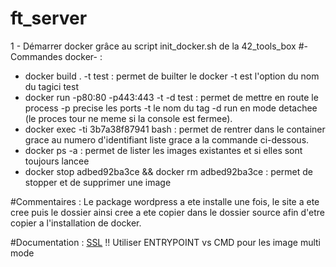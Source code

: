 # ft_server
1 - Démarrer docker grâce au script init_docker.sh de la 42_tools_box
#-Commandes docker- :
 * docker build . -t test : permet de builter le docker -t est l'option du nom du tagici test
* docker run -p80:80 -p443:443 -t -d test : permet de mettre en route le process -p precise les ports -t le nom du tag -d run en mode detachee (le proces tour ne meme si la console est fermee).
* docker exec -ti 3b7a38f87941 bash : permet de rentrer dans le container grace au numero d'identifiant liste grace a la commande ci-dessous.
* docker ps -a : permet de lister les images existantes et si elles sont toujours lancee 
* docker stop adbed92ba3ce  && docker rm adbed92ba3ce : permet de stopper et de supprimer une image

#Commentaires :
Le package wordpress a ete installe une fois, le site a ete cree puis le dossier ainsi cree a ete copier dans le dossier source afin d'etre copier a l'installation de docker.

#Documentation :
    [SSL](https://linuxize.com/post/creating-a-self-signed-ssl-certificate/)
!! Utiliser ENTRYPOINT vs CMD pour les image multi mode
